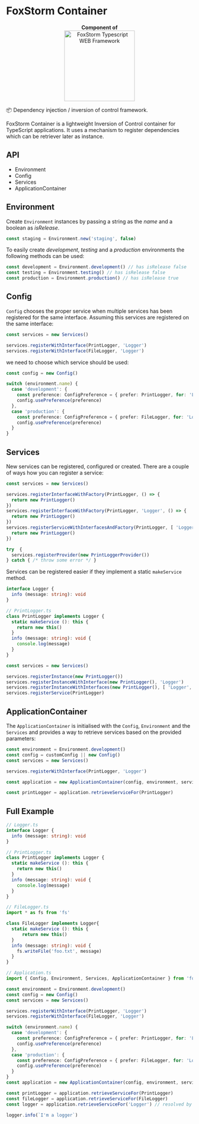 # FoxStorm Container

<p align="center">
  <b>Component of</b>
  <br />
  <img src="https://i.imgur.com/2EmQNvF.png" alt="FoxStorm Typescript WEB Framework" width="190" />
</p>

📦 Dependency injection / inversion of control framework.

FoxStorm Container is a lightweight Inversion of Control container for TypeScript applications. It uses a mechanism to register dependencies which can be retriever later as instance.

## API

* Environment
* Config
* Services
* ApplicationContainer

## Environment

Create `Environment` instances by passing a string as the _name_ and a boolean as _isRelease_.

```typescript
const staging = Environment.new('staging', false)
```

To easily create *development*, *testing* and a *production* environments the following methods can be used:

```typescript
const development = Environment.development() // has isRelease false
const testing = Environment.testing() // has isRelease false
const production = Environment.production() // has isRelease true
```

## Config

`Config` chooses the proper service when multiple services has been registered for the same interface. Assuming this services are registered on the same interface:

```typescript
const services = new Services()

services.registerWithInterface(PrintLogger, 'Logger')
services.registerWithInterface(FileLogger, 'Logger')
```

we need to choose which service should be used:

```typescript
const config = new Config()

switch (environment.name) {
  case 'development': {
    const preference: ConfigPreference = { prefer: PrintLogger, for: 'Logger' }
    config.usePreference(preference)
  },
  case 'production': {
    const preference: ConfigPreference = { prefer: FileLogger, for: 'Logger' }
    config.usePreference(preference)
  }
}
```

## Services

New services can be registered, configured or created. There are a couple of ways how you can register a service:

```typescript
const services = new Services()

services.registerInterfaceWithFactory(PrintLogger, () => {
  return new PrintLogger()
})
services.registerInterfaceWithFactory(PrintLogger, 'Logger', () => {
  return new PrintLogger()
})
services.registerServiceWithInterfacesAndFactory(PrintLogger, [ 'Logger', 'ErrorLogger' ], () => {
  return new PrintLogger()
})

try  {
  services.registerProvider(new PrintLoggerProvider())
} catch { /* throw some error */ }
```

Services can be registered easier if they implement a static `makeService` method.

```typescript
interface Logger {
  info (message: string): void
}
```

```typescript
// PrintLogger.ts
class PrintLogger implements Logger {
  static makeService (): this {
    return new this()
  }
  info (message: string): void {
    console.log(message)
  }
}
```

```typescript
const services = new Services()

services.registerInstance(new PrintLogger())
services.registerInstanceWithInterface(new PrintLogger(), 'Logger')
services.registerInstanceWithInterfaces(new PrintLogger(), [ 'Logger', 'ErrorLogger' ])
services.registerService(PrintLogger)
```

## ApplicationContainer

The `ApplicationContainer` is initialised with the `Config`, `Environment` and the `Services` and provides a way to retrieve services based on the provided parameters:

```typescript
const environment = Environment.development()
const config = customConfig || new Config()
const services = new Services()

services.registerWithInterface(PrintLogger, 'Logger')

const application = new ApplicationContainer(config, environment, services)

const printLogger = application.retrieveServiceFor(PrintLogger)
```

## Full Example

```typescript
// Logger.ts
interface Logger {
  info (message: string): void
}
```

```typescript
// PrintLogger.ts
class PrintLogger implements Logger {
  static makeService (): this {
    return new this()
  }
  info (message: string): void {
    console.log(message)
  }
}
```

```typescript
// FileLogger.ts
import * as fs from 'fs'

class FileLogger implements Logger{
  static makeService (): this {
      return new this()
  }
  info (message: string): void {
    fs.writeFile('foo.txt', message)
  }
}
```

```typescript
// Application.ts
import { Config, Environment, Services, ApplicationContainer } from 'foxstorm-container'

const environment = Environment.development()
const config = new Config()
const services = new Services()

services.registerWithInterface(PrintLogger, 'Logger')
services.registerWithInterface(FileLogger, 'Logger')

switch (environment.name) {
  case 'development': {
    const preference: ConfigPreference = { prefer: PrintLogger, for: 'Logger' }
    config.usePreference(preference)
  },
  case 'production': {
    const preference: ConfigPreference = { prefer: FileLogger, for: 'Logger' }
    config.usePreference(preference)
  }
}
const application = new ApplicationContainer(config, environment, services)

const printLogger = application.retrieveServiceFor(PrintLogger)
const fileLogger = application.retrieveServiceFor(FileLogger)
const logger = application.retrieveServiceFor('Logger') // resolved by custom preference

logger.info(`I'm a logger`)
```